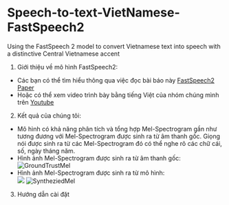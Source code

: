 # Speech-to-text-VietNamese-FastSpeech2
Using the FastSpeech 2 model to convert Vietnamese text into speech with a distinctive Central Vietnamese accent
1. Giới thiệu về mô hình FastSpeech2:
  - Các bạn có thể tìm hiểu thông qua việc đọc bài báo này [FastSpeech2 Paper](https://arxiv.org/abs/2006.04558)
  - Hoặc có thể xem video trình bày bằng tiếng Việt của nhóm chúng mình trên [Youtube](https://youtu.be/-n-oN0bqxRo)
2. Kết quả của chúng tôi: 
  - Mô hình có khả năng phân tích và tổng hợp Mel-Spectrogram gần như tương đương với Mel-Spectrogram được sinh ra từ âm thanh gốc. Giọng nói được sinh ra từ các Mel-Spectrogram đó có thể nghe rõ các chữ cái, số, ngày tháng năm.
  - Hình ảnh Mel-Spectrogram được sinh ra từ âm thanh gốc: \
     ![GroundTrustMel](https://github.com/user-attachments/assets/b4c595c0-6774-4ba4-8e2c-7b5a0bc8e464)
  - Hình ảnh Mel-Spectrogram được sinh ra từ mô hình: \
     <img src = "Demo/Model_v8.png" witdh = 400>
       ![SyntheziedMel](https://github.com/user-attachments/assets/73a7ca9e-ec92-47f4-b161-ba0c32ef8717)

3. Hướng dẫn cài đặt 
